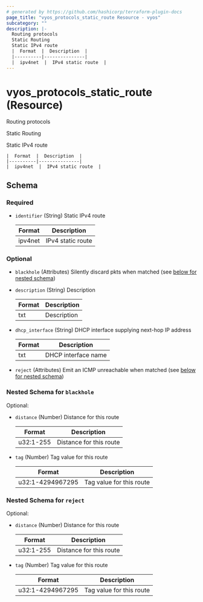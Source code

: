 ```yaml
---
# generated by https://github.com/hashicorp/terraform-plugin-docs
page_title: "vyos_protocols_static_route Resource - vyos"
subcategory: ""
description: |-
  Routing protocols
  Static Routing
  Static IPv4 route
  |  Format  |  Description  |
  |----------|---------------|
  |  ipv4net  |  IPv4 static route  |
---
```


# vyos_protocols_static_route (Resource)

Routing protocols

Static Routing

Static IPv4 route

    |  Format  |  Description  |
    |----------|---------------|
    |  ipv4net  |  IPv4 static route  |



<!-- schema generated by tfplugindocs -->
## Schema

### Required

- `identifier` (String) Static IPv4 route

    |  Format  |  Description  |
    |----------|---------------|
    |  ipv4net  |  IPv4 static route  |

### Optional

- `blackhole` (Attributes) Silently discard pkts when matched (see [below for nested schema](#nestedatt--blackhole))
- `description` (String) Description

    |  Format  |  Description  |
    |----------|---------------|
    |  txt  |  Description  |
- `dhcp_interface` (String) DHCP interface supplying next-hop IP address

    |  Format  |  Description  |
    |----------|---------------|
    |  txt  |  DHCP interface name  |
- `reject` (Attributes) Emit an ICMP unreachable when matched (see [below for nested schema](#nestedatt--reject))

<a id="nestedatt--blackhole"></a>
### Nested Schema for `blackhole`

Optional:

- `distance` (Number) Distance for this route

    |  Format  |  Description  |
    |----------|---------------|
    |  u32:1-255  |  Distance for this route  |
- `tag` (Number) Tag value for this route

    |  Format  |  Description  |
    |----------|---------------|
    |  u32:1-4294967295  |  Tag value for this route  |


<a id="nestedatt--reject"></a>
### Nested Schema for `reject`

Optional:

- `distance` (Number) Distance for this route

    |  Format  |  Description  |
    |----------|---------------|
    |  u32:1-255  |  Distance for this route  |
- `tag` (Number) Tag value for this route

    |  Format  |  Description  |
    |----------|---------------|
    |  u32:1-4294967295  |  Tag value for this route  |
